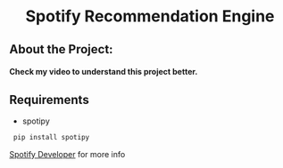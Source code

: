 <h1 align="center">Spotify Recommendation Engine</h1>

## About the Project:
#### Check my video to understand this project better.

## Requirements
* spotipy
```bash
 pip install spotipy
```
[Spotify Developer](https://beta.developer.spotify.com/documentation/web-api/) for more info

